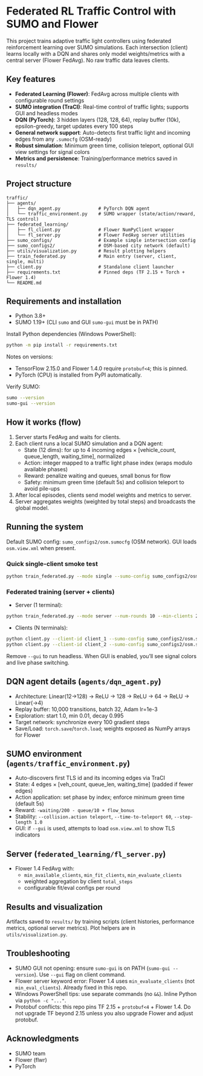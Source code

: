 # Federated RL Traffic Control with SUMO and Flower

This project trains adaptive traffic light controllers using federated reinforcement learning over SUMO simulations. Each intersection (client) learns locally with a DQN and shares only model weights/metrics with a central server (Flower FedAvg). No raw traffic data leaves clients.

## Key features

- **Federated Learning (Flower)**: FedAvg across multiple clients with configurable round settings
- **SUMO integration (TraCI)**: Real-time control of traffic lights; supports GUI and headless modes
- **DQN (PyTorch)**: 3 hidden layers (128, 128, 64), replay buffer (10k), epsilon-greedy, target updates every 100 steps
- **General network support**: Auto-detects first traffic light and incoming edges from any `.sumocfg` (OSM-ready)
- **Robust simulation**: Minimum green time, collision teleport, optional GUI view settings for signal colors
- **Metrics and persistence**: Training/performance metrics saved in `results/`

## Project structure

```
traffic/
├── agents/
│   ├── dqn_agent.py              # PyTorch DQN agent
│   └── traffic_environment.py    # SUMO wrapper (state/action/reward, TLS control)
├── federated_learning/
│   ├── fl_client.py              # Flower NumPyClient wrapper
│   └── fl_server.py              # Flower FedAvg server utilities
├── sumo_configs/                 # Example simple intersection config
├── sumo_configs2/                # OSM-based city network (default)
├── utils/visualization.py        # Result plotting helpers
├── train_federated.py            # Main entry (server, client, single, multi)
├── client.py                     # Standalone client launcher
├── requirements.txt              # Pinned deps (TF 2.15 + Torch + Flower 1.4)
└── README.md
```

## Requirements and installation

- Python 3.8+
- SUMO 1.19+ (CLI `sumo` and GUI `sumo-gui` must be in PATH)

Install Python dependencies (Windows PowerShell):
```bash
python -m pip install -r requirements.txt
```

Notes on versions:
- TensorFlow 2.15.0 and Flower 1.4.0 require `protobuf<4`; this is pinned.
- PyTorch (CPU) is installed from PyPI automatically.

Verify SUMO:
```bash
sumo --version
sumo-gui --version
```

## How it works (flow)

1) Server starts FedAvg and waits for clients.
2) Each client runs a local SUMO simulation and a DQN agent:
   - State (12 dims): for up to 4 incoming edges × [vehicle_count, queue_length, waiting_time], normalized
   - Action: integer mapped to a traffic light phase index (wraps modulo available phases)
   - Reward: penalize waiting and queues, small bonus for flow
   - Safety: minimum green time (default 5s) and collision teleport to avoid pile-ups
3) After local episodes, clients send model weights and metrics to server.
4) Server aggregates weights (weighted by total steps) and broadcasts the global model.

## Running the system

Default SUMO config: `sumo_configs2/osm.sumocfg` (OSM network). GUI loads `osm.view.xml` when present.

### Quick single-client smoke test
```bash
python train_federated.py --mode single --sumo-config sumo_configs2/osm.sumocfg
```

### Federated training (server + clients)

- Server (1 terminal):
```bash
python train_federated.py --mode server --num-rounds 10 --min-clients 2 --server-address localhost:8080
```

- Clients (N terminals):
```bash
python client.py --client-id client_1 --sumo-config sumo_configs2/osm.sumocfg --server-address localhost:8080 --gui
python client.py --client-id client_2 --sumo-config sumo_configs2/osm.sumocfg --server-address localhost:8080 --gui
```

Remove `--gui` to run headless. When GUI is enabled, you’ll see signal colors and live phase switching.

## DQN agent details (`agents/dqn_agent.py`)

- Architecture: Linear(12→128) → ReLU → 128 → ReLU → 64 → ReLU → Linear(→4)
- Replay buffer: 10,000 transitions, batch 32, Adam lr=1e-3
- Exploration: start 1.0, min 0.01, decay 0.995
- Target network: synchronize every 100 gradient steps
- Save/Load: `torch.save`/`torch.load`; weights exposed as NumPy arrays for Flower

## SUMO environment (`agents/traffic_environment.py`)

- Auto-discovers first TLS id and its incoming edges via TraCI
- State: 4 edges × [veh_count, queue_len, waiting_time] (padded if fewer edges)
- Action application: set phase by index; enforce minimum green time (default 5s)
- Reward: `-waiting/200 - queue/10 + flow_bonus`
- Stability: `--collision.action teleport`, `--time-to-teleport 60`, `--step-length 1.0`
- GUI: if `--gui` is used, attempts to load `osm.view.xml` to show TLS indicators

## Server (`federated_learning/fl_server.py`)

- Flower 1.4 FedAvg with:
  - `min_available_clients`, `min_fit_clients`, `min_evaluate_clients`
  - weighted aggregation by client `total_steps`
  - configurable fit/eval configs per round

## Results and visualization

Artifacts saved to `results/` by training scripts (client histories, performance metrics, optional server metrics). Plot helpers are in `utils/visualization.py`.

## Troubleshooting

- SUMO GUI not opening: ensure `sumo-gui` is on PATH (`sumo-gui --version`). Use `--gui` flag on client command.
- Flower server keyword error: Flower 1.4 uses `min_evaluate_clients` (not `min_eval_clients`). Already fixed in this repo.
- Windows PowerShell tips: use separate commands (no `&&`). Inline Python via `python -c "..."`.
- Protobuf conflicts: this repo pins TF 2.15 + `protobuf<4` + Flower 1.4. Do not upgrade TF beyond 2.15 unless you also upgrade Flower and adjust protobuf.


## Acknowledgments

- SUMO team
- Flower (flwr)
- PyTorch